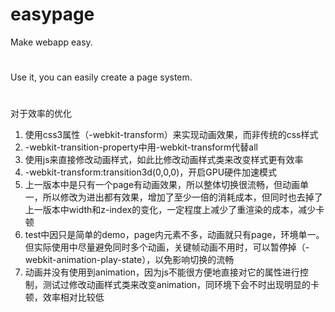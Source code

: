 # easypage
Make webapp easy.
#
Use it, you can easily create a page system.
#

对于效率的优化
1. 使用css3属性（-webkit-transform）来实现动画效果，而非传统的css样式
2. -webkit-transition-property中用-webkit-transform代替all
3. 使用js来直接修改动画样式，如此比修改动画样式类来改变样式更有效率
4. -webkit-transform:transition3d(0,0,0)，开启GPU硬件加速模式
5. 上一版本中是只有一个page有动画效果，所以整体切换很流畅，但动画单一，所以修改为进出都有效果，增加了至少一倍的消耗成本，但同时也去掉了上一版本中width和z-index的变化，一定程度上减少了重渲染的成本，减少卡顿
6. test中因只是简单的demo，page内元素不多，动画就只有page，环境单一。但实际使用中尽量避免同时多个动画，关键帧动画不用时，可以暂停掉（-webkit-animation-play-state），以免影响切换的流畅
7. 动画并没有使用到animation，因为js不能很方便地直接对它的属性进行控制，测试过修改动画样式类来改变animation，同环境下会不时出现明显的卡顿，效率相对比较低
#



